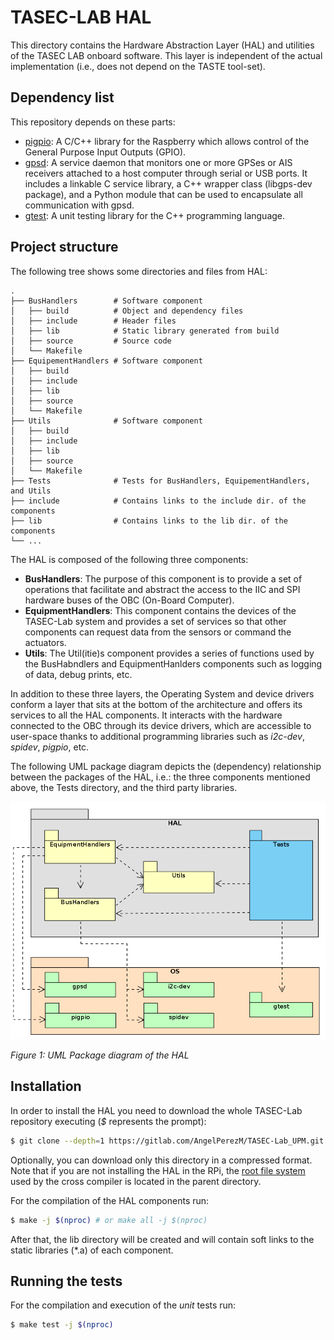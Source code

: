 # TASEC-LAB HAL

This directory contains the Hardware Abstraction Layer (HAL) and utilities of the TASEC LAB onboard software. This layer is independent of the actual implementation (i.e., does not depend on the TASTE tool-set).

## Dependency list

This repository depends on these parts:

* [pigpio](https://github.com/joan2937/pigpio): A C/C++ library for the Raspberry which allows control of the General Purpose Input Outputs (GPIO).
* [gpsd](https://gpsd.gitlab.io/gpsd/): A service daemon that monitors one or more GPSes or AIS receivers attached to a host computer through serial or USB ports. It includes a linkable C service library, a C++ wrapper class (libgps-dev package), and a Python module that can be used to encapsulate all communication with gpsd.
* [gtest](https://github.com/google/googletest): A unit testing library for the C++ programming language.

## Project structure
The following tree shows some directories and files from HAL:
```
.
├── BusHandlers        # Software component
│   ├── build          # Object and dependency files
│   ├── include        # Header files
│   ├── lib            # Static library generated from build
│   ├── source         # Source code
│   └── Makefile
├── EquipementHandlers # Software component
│   ├── build
│   ├── include
│   ├── lib
│   ├── source
│   └── Makefile
├── Utils              # Software component
│   ├── build
│   ├── include
│   ├── lib
│   ├── source
│   └── Makefile
├── Tests              # Tests for BusHandlers, EquipementHandlers, and Utils
├── include            # Contains links to the include dir. of the components
├── lib                # Contains links to the lib dir. of the components
└── ...
```

The HAL is composed of the following three components:

* **BusHandlers**: The purpose of this component is to provide a set of operations that facilitate and abstract the access to the IIC and SPI hardware buses of the OBC (On-Board Computer).
* **EquipmentHandlers**: This component contains the devices of the TASEC-Lab system and provides a set of services so that other components can request data from the sensors or command the actuators.
* **Utils**: The Util(itie)s component provides a series of functions used by the BusHabndlers and EquipmentHanlders components such as logging of data, debug prints, etc.

In addition to these three layers, the Operating System and device drivers conform a layer that sits at the bottom of the architecture and offers its services to all the HAL components. It interacts with the hardware connected to the OBC through its device drivers, which are accessible to user-space thanks to additional programming libraries such as *i2c-dev*, *spidev*, *pigpio*, etc.

The following UML package diagram depicts the (dependency) relationship between the packages of the HAL, i.e.: the three components mentioned above, the Tests directory, and the third party libraries.

<img src="../Doc/Images/HAL_UML_Package.png" width="800px">

_Figure 1: UML Package diagram of the HAL_

## Installation

In order to install the HAL you need to download the whole TASEC-Lab repository executing (*$* represents the prompt):
```bash
$ git clone --depth=1 https://gitlab.com/AngelPerezM/TASEC-Lab_UPM.git
```

Optionally, you can download only this directory in a compressed format. Note that if you are not installing the HAL in the RPi, the [root file system](../RPI_rootfs_v3) used by the cross compiler is located in the parent directory.

For the compilation of the HAL components run:
```bash
$ make -j $(nproc) # or make all -j $(nproc)
```
After that, the lib directory will be created and will contain soft links to the static libraries (\*.a) of each component.

## Running the tests

For the compilation and execution of the *unit* tests run:
```bash
$ make test -j $(nproc)
```
